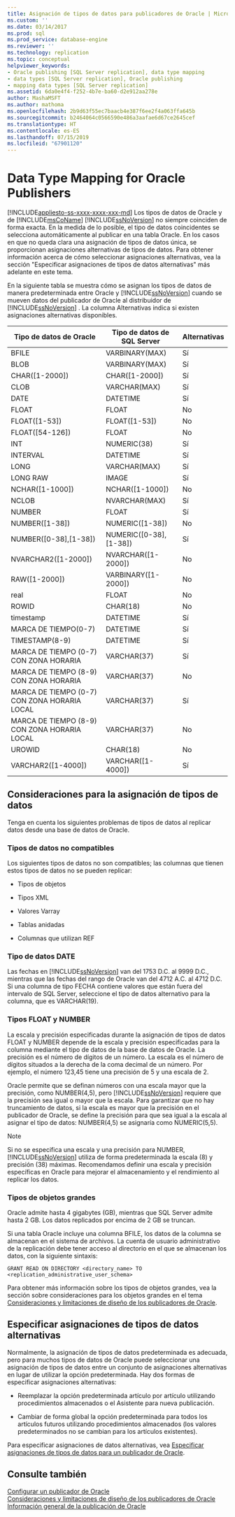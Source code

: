 ```yaml
---
title: Asignación de tipos de datos para publicadores de Oracle | Microsoft Docs
ms.custom: ''
ms.date: 03/14/2017
ms.prod: sql
ms.prod_service: database-engine
ms.reviewer: ''
ms.technology: replication
ms.topic: conceptual
helpviewer_keywords:
- Oracle publishing [SQL Server replication], data type mapping
- data types [SQL Server replication], Oracle publishing
- mapping data types [SQL Server replication]
ms.assetid: 6da0e4f4-f252-4b7e-ba60-d2e912aa278e
author: MashaMSFT
ms.author: mathoma
ms.openlocfilehash: 2b9d63f55ec7baacb4e387f6ee2f4a063ffa645b
ms.sourcegitcommit: b2464064c0566590e486a3aafae6d67ce2645cef
ms.translationtype: HT
ms.contentlocale: es-ES
ms.lasthandoff: 07/15/2019
ms.locfileid: "67901120"
---
```

# <a name="data-type-mapping-for-oracle-publishers"></a>Data Type Mapping for Oracle Publishers
[!INCLUDE[appliesto-ss-xxxx-xxxx-xxx-md](../../../includes/appliesto-ss-xxxx-xxxx-xxx-md.md)]
  Los tipos de datos de Oracle y de [!INCLUDE[msCoName](../../../includes/msconame-md.md)] [!INCLUDE[ssNoVersion](../../../includes/ssnoversion-md.md)] no siempre coinciden de forma exacta. En la medida de lo posible, el tipo de datos coincidentes se selecciona automáticamente al publicar en una tabla Oracle. En los casos en que no queda clara una asignación de tipos de datos única, se proporcionan asignaciones alternativas de tipos de datos. Para obtener información acerca de cómo seleccionar asignaciones alternativas, vea la sección "Especificar asignaciones de tipos de datos alternativas" más adelante en este tema.  
  
 En la siguiente tabla se muestra cómo se asignan los tipos de datos de manera predeterminada entre Oracle y [!INCLUDE[ssNoVersion](../../../includes/ssnoversion-md.md)] cuando se mueven datos del publicador de Oracle al distribuidor de [!INCLUDE[ssNoVersion](../../../includes/ssnoversion-md.md)] . La columna Alternativas indica si existen asignaciones alternativas disponibles.  
  
|Tipo de datos de Oracle|Tipo de datos de SQL Server|Alternativas|  
|----------------------|--------------------------|------------------|  
|BFILE|VARBINARY(MAX)|Sí|  
|BLOB|VARBINARY(MAX)|Sí|  
|CHAR([1-2000])|CHAR([1-2000])|Sí|  
|CLOB|VARCHAR(MAX)|Sí|  
|DATE|DATETIME|Sí|  
|FLOAT|FLOAT|No|  
|FLOAT([1-53])|FLOAT([1-53])|No|  
|FLOAT([54-126])|FLOAT|No|  
|INT|NUMERIC(38)|Sí|  
|INTERVAL|DATETIME|Sí|  
|LONG|VARCHAR(MAX)|Sí|  
|LONG RAW|IMAGE|Sí|  
|NCHAR([1-1000])|NCHAR([1-1000])|No|  
|NCLOB|NVARCHAR(MAX)|Sí|  
|NUMBER|FLOAT|Sí|  
|NUMBER([1-38])|NUMERIC([1-38])|No|  
|NUMBER([0-38],[1-38])|NUMERIC([0-38],[1-38])|Sí|  
|NVARCHAR2([1-2000])|NVARCHAR([1-2000])|No|  
|RAW([1-2000])|VARBINARY([1-2000])|No|  
|real|FLOAT|No|  
|ROWID|CHAR(18)|No|  
|timestamp|DATETIME|Sí|  
|MARCA DE TIEMPO(0-7)|DATETIME|Sí|  
|TIMESTAMP(8-9)|DATETIME|Sí|  
|MARCA DE TIEMPO (0-7) CON ZONA HORARIA|VARCHAR(37)|Sí|  
|MARCA DE TIEMPO (8-9) CON ZONA HORARIA|VARCHAR(37)|No|  
|MARCA DE TIEMPO (0-7) CON ZONA HORARIA LOCAL|VARCHAR(37)|Sí|  
|MARCA DE TIEMPO (8-9) CON ZONA HORARIA LOCAL|VARCHAR(37)|No|  
|UROWID|CHAR(18)|No|  
|VARCHAR2([1-4000])|VARCHAR([1-4000])|Sí|  
  
## <a name="considerations-for-data-type-mapping"></a>Consideraciones para la asignación de tipos de datos  
 Tenga en cuenta los siguientes problemas de tipos de datos al replicar datos desde una base de datos de Oracle.  
  
### <a name="unsupported-data-types"></a>Tipos de datos no compatibles  
 Los siguientes tipos de datos no son compatibles; las columnas que tienen estos tipos de datos no se pueden replicar:  
  
-   Tipos de objetos  
  
-   Tipos XML  
  
-   Valores Varray  
  
-   Tablas anidadas  
  
-   Columnas que utilizan REF  
  
### <a name="the-date-data-type"></a>Tipo de datos DATE  
 Las fechas en [!INCLUDE[ssNoVersion](../../../includes/ssnoversion-md.md)] van del 1753 D.C. al 9999 D.C., mientras que las fechas del rango de Oracle van del 4712 A.C. al 4712 D.C. Si una columna de tipo FECHA contiene valores que están fuera del intervalo de SQL Server, seleccione el tipo de datos alternativo para la columna, que es VARCHAR(19).  
  
### <a name="float-and-number-types"></a>Tipos FLOAT y NUMBER  
 La escala y precisión especificadas durante la asignación de tipos de datos FLOAT y NUMBER depende de la escala y precisión especificadas para la columna mediante el tipo de datos de la base de datos de Oracle. La precisión es el número de dígitos de un número. La escala es el número de dígitos situados a la derecha de la coma decimal de un número. Por ejemplo, el número 123,45 tiene una precisión de 5 y una escala de 2.  
  
 Oracle permite que se definan números con una escala mayor que la precisión, como NUMBER(4,5), pero [!INCLUDE[ssNoVersion](../../../includes/ssnoversion-md.md)] requiere que la precisión sea igual o mayor que la escala. Para garantizar que no hay truncamiento de datos, si la escala es mayor que la precisión en el publicador de Oracle, se define la precisión para que sea igual a la escala al asignar el tipo de datos: NUMBER(4,5) se asignaría como NUMERIC(5,5).  
  
> [!NOTE]  
>  Si no se especifica una escala y una precisión para NUMBER, [!INCLUDE[ssNoVersion](../../../includes/ssnoversion-md.md)] utiliza de forma predeterminada la escala (8) y precisión (38) máximas. Recomendamos definir una escala y precisión específicas en Oracle para mejorar el almacenamiento y el rendimiento al replicar los datos.  
  
### <a name="large-object-types"></a>Tipos de objetos grandes  
 Oracle admite hasta 4 gigabytes (GB), mientras que SQL Server admite hasta 2 GB. Los datos replicados por encima de 2 GB se truncan.  
  
 Si una tabla Oracle incluye una columna BFILE, los datos de la columna se almacenan en el sistema de archivos. La cuenta de usuario administrativo de la replicación debe tener acceso al directorio en el que se almacenan los datos, con la siguiente sintaxis:  
  
 `GRANT READ ON DIRECTORY <directory_name> TO <replication_administrative_user_schema>`  
  
 Para obtener más información sobre los tipos de objetos grandes, vea la sección sobre consideraciones para los objetos grandes en el tema [Consideraciones y limitaciones de diseño de los publicadores de Oracle](../../../relational-databases/replication/non-sql/design-considerations-and-limitations-for-oracle-publishers.md).  
  
## <a name="specifying-alternative-data-type-mappings"></a>Especificar asignaciones de tipos de datos alternativas  
 Normalmente, la asignación de tipos de datos predeterminada es adecuada, pero para muchos tipos de datos de Oracle puede seleccionar una asignación de tipos de datos entre un conjunto de asignaciones alternativas en lugar de utilizar la opción predeterminada. Hay dos formas de especificar asignaciones alternativas:  
  
-   Reemplazar la opción predeterminada artículo por artículo utilizando procedimientos almacenados o el Asistente para nueva publicación.  
  
-   Cambiar de forma global la opción predeterminada para todos los artículos futuros utilizando procedimientos almacenados (los valores predeterminados no se cambian para los artículos existentes).  
  
 Para especificar asignaciones de datos alternativas, vea [Especificar asignaciones de tipos de datos para un publicador de Oracle](../../../relational-databases/replication/publish/specify-data-type-mappings-for-an-oracle-publisher.md).  
  
## <a name="see-also"></a>Consulte también  
 [Configurar un publicador de Oracle](../../../relational-databases/replication/non-sql/configure-an-oracle-publisher.md)   
 [Consideraciones y limitaciones de diseño de los publicadores de Oracle](../../../relational-databases/replication/non-sql/design-considerations-and-limitations-for-oracle-publishers.md)   
 [Información general de la publicación de Oracle](../../../relational-databases/replication/non-sql/oracle-publishing-overview.md)  
  
  
